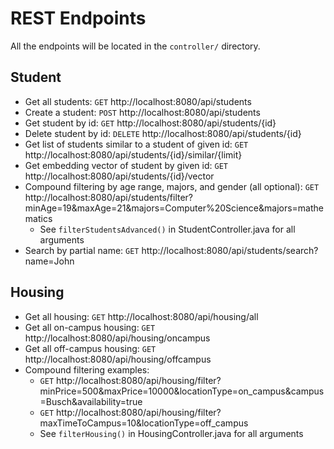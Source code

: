 # REST Endpoints

All the endpoints will be located in the ```controller/``` directory.

## Student

- Get all students: ```GET``` http://localhost:8080/api/students
- Create a student: ```POST``` http://localhost:8080/api/students
- Get student by id: ```GET``` http://localhost:8080/api/students/{id}
- Delete student by id: ```DELETE``` http://localhost:8080/api/students/{id}
- Get list of students similar to a student of given id: ```GET``` http://localhost:8080/api/students/{id}/similar/{limit}
- Get embedding vector of student by given id: ```GET``` http://localhost:8080/api/students/{id}/vector
- Compound filtering by age range, majors, and gender (all optional): ```GET``` http://localhost:8080/api/students/filter?minAge=19&maxAge=21&majors=Computer%20Science&majors=mathematics
    - See ```filterStudentsAdvanced()``` in StudentController.java for all arguments  
- Search by partial name: ```GET``` http://localhost:8080/api/students/search?name=John

## Housing

- Get all housing: ```GET``` http://localhost:8080/api/housing/all
- Get all on-campus housing: ```GET``` http://localhost:8080/api/housing/oncampus
- Get all off-campus housing: ```GET``` http://localhost:8080/api/housing/offcampus
- Compound filtering examples:
    - ```GET``` http://localhost:8080/api/housing/filter?minPrice=500&maxPrice=10000&locationType=on_campus&campus=Busch&availability=true
    - ```GET``` http://localhost:8080/api/housing/filter?maxTimeToCampus=10&locationType=off_campus
    - See ```filterHousing()``` in HousingController.java for all arguments